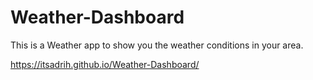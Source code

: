 # Weather-Dashboard
This is a Weather app to show you the weather conditions in your area.

https://itsadrih.github.io/Weather-Dashboard/